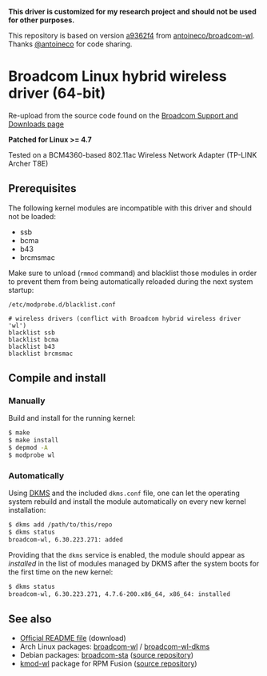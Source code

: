 **This driver is customized for my research project and should not be used for other purposes.**

This repository is based on version [a9362f4](https://github.com/antoineco/broadcom-wl/tree/a9362f4e4416d8e842b976fd243445711363ec24) from [antoineco/broadcom-wl](https://github.com/antoineco/broadcom-wl).
Thanks [@antoineco](https://github.com/antoineco) for code sharing.

# Broadcom Linux hybrid wireless driver (64-bit)

Re-upload from the source code found on the [Broadcom Support and Downloads page][1]

**Patched for Linux >= 4.7**

Tested on a BCM4360-based 802.11ac Wireless Network Adapter (TP-LINK Archer T8E)

[1]: https://www.broadcom.com/support/download-search/?pg=&pf=Wireless+LAN+Infrastructure

## Prerequisites

The following kernel modules are incompatible with this driver and should not be loaded:
* ssb
* bcma
* b43
* brcmsmac

Make sure to unload (`rmmod` command) and blacklist those modules in order to prevent them from being automatically
reloaded during the next system startup:

`/etc/modprobe.d/blacklist.conf`
```
# wireless drivers (conflict with Broadcom hybrid wireless driver 'wl')
blacklist ssb
blacklist bcma
blacklist b43
blacklist brcmsmac
```

## Compile and install

### Manually

Build and install for the running kernel:

```sh
$ make
$ make install
$ depmod -A
$ modprobe wl
```

### Automatically

Using [DKMS][2] and the included `dkms.conf` file, one can let the operating system rebuild and install the module
automatically on every new kernel installation:

```sh
$ dkms add /path/to/this/repo
$ dkms status
broadcom-wl, 6.30.223.271: added
```

Providing that the `dkms` service is enabled, the module should appear as *installed* in the list of modules managed by
DKMS after the system boots for the first time on the new kernel:

```sh
$ dkms status
broadcom-wl, 6.30.223.271, 4.7.6-200.x86_64, x86_64: installed
```

[2]: http://linux.dell.com/dkms/manpage.html

## See also

* [Official README file][3] (download)
* Arch Linux packages: [broadcom-wl][4] / [broadcom-wl-dkms][5]
* Debian packages: [broadcom-sta][6] ([source repository][7])
* [kmod-wl][8] package for RPM Fusion ([source repository][9])

[3]: https://docs.broadcom.com/docs-and-downloads/docs/linux_sta/README_6.30.223.271.txt
[4]: https://www.archlinux.org/packages/community/x86_64/broadcom-wl/
[5]: https://www.archlinux.org/packages/community/x86_64/broadcom-wl-dkms/
[6]: https://packages.debian.org/source/sid/broadcom-sta
[7]: https://salsa.debian.org/broadcom-sta-team/broadcom-sta
[8]: http://download1.rpmfusion.org/nonfree/fedora/development/rawhide/Everything/x86_64/os/repoview/kmod-wl.html
[9]: https://pkgs.rpmfusion.org/cgit/nonfree/wl-kmod.git/

